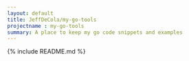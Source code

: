```yaml
---
layout: default
title: JeffDeCola/my-go-tools
projectname : my-go-tools
summary: A place to keep my go code snippets and examples
---
```


{% include README.md %}


